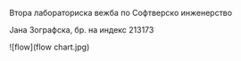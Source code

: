 Втора лабораториска вежба по Софтверско инженерство 

Јана Зографска, бр. на индекс 213173



![flow](flow chart.jpg)
